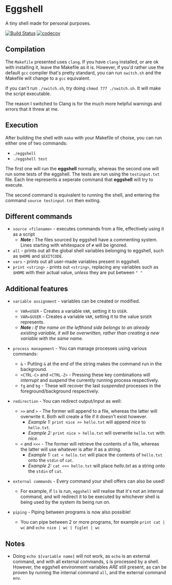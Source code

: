 # Eggshell

A tiny shell made for personal purposes.

[![Build Status](https://travis-ci.org/Calmynt/eggshell.svg?branch=master)](https://travis-ci.org/MasterTextman/eggshell)
[![codecov](https://img.shields.io/codecov/c/github/Calmymt/eggshell.svg)](https://codecov.io/gh/MasterTextman/eggshell)

## Compilation

The `Makefile` presented uses `clang`. If you have `clang` installed, or are ok with installing it, leave the Makefile as it is.
However, if you'd rather use the default `gcc` compiler that's pretty standard, you can run `switch.sh` and the Makefile will
change to a `gcc` equivalent.

If you can't run `./switch.sh`, try doing `chmod 777 ./switch.sh`. It will make the script executable.

The reason I switched to Clang is for the much more helpful warnings and errors that it threw at me.

## Execution

After building the shell with `make` with your Makefile of choise, you can run either one of two commands:

- `./eggshell`
- `./eggshell test`

The first one will run the **eggshell** normally, whereas the second one will
run some tests of the eggshell. The tests are run using the `testinput.txt` file.
Each line represents a seperate command that **eggshell** will try to execute.

The second command is equivalent to running the shell, and entering the command `source testinput.txt` then exiting.

## Different commands

- `source <filename>` - executes commands from a file, effectively using it as a script
  - ***Note :*** The files sourced by eggshell have a commenting system. Lines starting with whitespace of `#` will be ignored.
- `all` - prints out all the global shell variables belonging to eggshell, such as `$HOME` and `$EXITCODE`.
- `vars` - prints out all user-made variables present in eggshell.
- `print <string>` - prints out `<string>`, replacing any variables such as `$HOME` with their actual value, *unless* they are put between `" "`

## Additional features

- `variable assignment` - variables can be created or modified.
  - `VAR=USER` - Creates a variable `VAR`, setting it to `USER`.
  - `VAR=$USER` - Creates a variable `VAR`, setting it to the value `$USER` represents.
  - ***Note :*** *If the name on the lefthand side belongs to an already existing variable, it will be overwritten, rather than creating a new variable with the same name.*

- `process management` - You can manage processes using various commands:
  - `&` - Putting `&` at the end of the string makes the command run in the background.
  - `<CTRL-C>` and `<CTRL-Z>` - Pressing these key combinations will *interrupt* and *suspend* the currently running process respectively.
  - `fg` and `bg` - These will recover the last *suspended* processes in the foreground/background respectively.

- `redirection` - You can redirect output/input as well:
  - `>>` and `>` - The former will append to a file, whereas the latter will overwrite it. Both will create a file if it doesn't exist however.
    - *Example 1:* `print nice >> hello.txt` will append *nice* to `hello.txt`.
    - *Example 2:* `print nice > hello.txt` will overwrite `hello.txt` with *nice*.
  - `<` and `<<<` - The former will retrieve the contents of a file, whereas the latter will use whatever is after it as a string.
    - *Example 1:* `cat < hello.txt` will place the contents of `hello.txt` onto the `stdin` of `cat`.
    - *Example 2:* `cat <<< hello.txt` will place *hello.txt* as a string onto the `stdin` of `cat`.

- `external commands` - Every command your shell offers can also be used!
  - For example, if `ls` is run, `eggshell` will realise that it's not an internal command, and will redirect it to be executed by whichever shell is being used by the system its being run on.

- `piping` - Piping between programs is now also possible!
  - You can pipe between 2 or more programs, for example `print cat | wc` and `echo nice | wc | figlet | wc`

## Notes

- Doing `echo $[variable name]` will not work, as `echo` is an external command, and with all external commands, `$` is processed by a shell. However, the eggshell environment variables *ARE* still present, as can be proven by running the internal command `all`, and the external command `env`.
